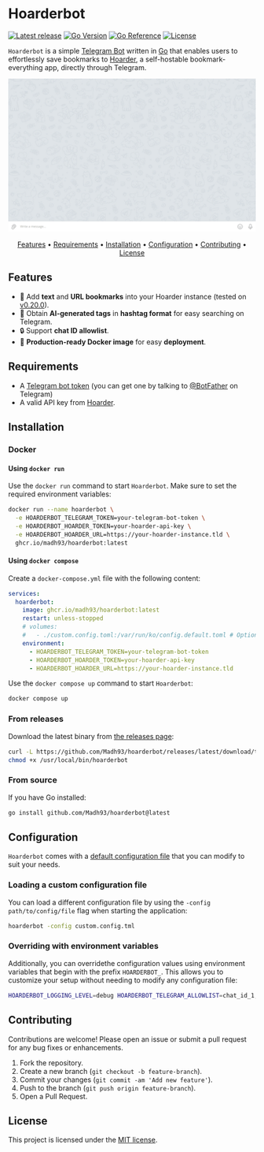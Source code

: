 # Hoarderbot

[![Latest release](https://img.shields.io/github/v/tag/Madh93/hoarderbot?label=Release)](https://github.com/Madh93/hoarderbot/releases)
[![Go Version](https://img.shields.io/badge/Go-1.23-blue)](https://go.dev/doc/install)
[![Go Reference](https://pkg.go.dev/badge/github.com/Madh93/hoarderbot.svg)](https://pkg.go.dev/github.com/Madh93/hoarderbot)
[![License](https://img.shields.io/badge/License-MIT-brightgreen)](LICENSE)

`Hoarderbot` is a simple [Telegram Bot](https://core.telegram.org/bots) written in [Go](https://go.dev/) that enables users to effortlessly save bookmarks to [Hoarder](https://hoarder.app), a self-hostable bookmark-everything app, directly through Telegram.

![Hoarderbot Demo](./docs/gif/demo.gif)

<p align="center">
  <a href="#features">Features</a> •
  <a href="#requirements">Requirements</a> •
  <a href="#installation">Installation</a> •
  <a href="#Configuration">Configuration</a> •
  <a href="#contributing">Contributing</a> •
  <a href="#license">License</a>
</p>

## Features

- 📄 Add **text** and **URL bookmarks** into your Hoarder instance (tested on [v0.20.0](https://github.com/hoarder-app/hoarder/releases/tag/v0.20.0)).
- 🤖 Obtain **AI-generated tags** in **hashtag format** for easy searching on Telegram.
- 🔒 Support **chat ID allowlist**.
- 🐳 **Production-ready Docker image** for easy **deployment**.

## Requirements

- A [Telegram bot token](https://core.telegram.org/bots/features#botfather) (you can get one by talking to [@BotFather](https://t.me/BotFather) on Telegram)
- A valid API key from [Hoarder](https://docs.hoarder.app/screenshots#settings).

## Installation

### Docker

#### Using `docker run`

Use the `docker run` command to start `Hoarderbot`. Make sure to set the required environment variables:

```sh
docker run --name hoarderbot \
  -e HOARDERBOT_TELEGRAM_TOKEN=your-telegram-bot-token \
  -e HOARDERBOT_HOARDER_TOKEN=your-hoarder-api-key \
  -e HOARDERBOT_HOARDER_URL=https://your-hoarder-instance.tld \
  ghcr.io/madh93/hoarderbot:latest
```

#### Using `docker compose`

Create a `docker-compose.yml` file with the following content:

```yml
services:
  hoarderbot:
    image: ghcr.io/madh93/hoarderbot:latest
    restart: unless-stopped
    # volumes:
    #   - ./custom.config.toml:/var/run/ko/config.default.toml # Optional: specify a custom configuration file instead of the default one
    environment:
      - HOARDERBOT_TELEGRAM_TOKEN=your-telegram-bot-token
      - HOARDERBOT_HOARDER_TOKEN=your-hoarder-api-key
      - HOARDERBOT_HOARDER_URL=https://your-hoarder-instance.tld
```

Use the `docker compose up` command to start `Hoarderbot`:

```sh
docker compose up
```

### From releases

Download the latest binary from [the releases page](https://github.com/Madh93/hoarderbot/releases):

```sh
curl -L https://github.com/Madh93/hoarderbot/releases/latest/download/toffu_$(uname -s)_$(uname -m).tar.gz | tar -xz -O hoarderbot > /usr/local/bin/hoarderbot
chmod +x /usr/local/bin/hoarderbot
```

### From source

If you have Go installed:

```sh
go install github.com/Madh93/hoarderbot@latest
```

## Configuration

`Hoarderbot` comes with a [default configuration file](config.default.toml) that you can modify to suit your needs.

### Loading a custom configuration file

You can load a different configuration file by using the `-config path/to/config/file` flag when starting the application:

```sh
hoarderbot -config custom.config.tml
```

### Overriding with environment variables

Additionally, you can overridethe configuration values using environment variables that begin with the prefix `HOARDERBOT_`. This allows you to customize your setup without needing to modify any configuration file:

```sh
HOARDERBOT_LOGGING_LEVEL=debug HOARDERBOT_TELEGRAM_ALLOWLIST=chat_id_1,chat_id_2 hoarderbot
```

## Contributing

Contributions are welcome! Please open an issue or submit a pull request for any bug fixes or enhancements.

1. Fork the repository.
2. Create a new branch (`git checkout -b feature-branch`).
3. Commit your changes (`git commit -am 'Add new feature'`).
4. Push to the branch (`git push origin feature-branch`).
5. Open a Pull Request.

## License

This project is licensed under the [MIT license](LICENSE).

